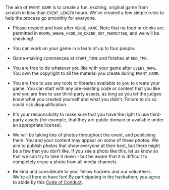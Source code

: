 The aim of `EVENT_NAME` is to create a fun, exciting, original game from scratch in less than `EVENT_LENGTH` hours. We've created a few simple rules to help the process go smoothly for everyone.

- Please respect and look after `VENUE_NAME`. Note that no food or drinks are permitted in `ROOMS_WHERE_FOOD_OR_DRINK_NOT_PERMITTED`, and we will be checking!

- You can work on your game in a team of up to four people.

- Game-making commences at `START_TIME` and finishes at `END_TME`.

- You are free to do whatever you like with your game after `EVENT_NAME`. You own the copyright to all the material you create during `EVENT_NAME`.

- You are free to use any tools or libraries available to you to create your game. You can start with any pre-existing code or content that you like and you are free to use third-party assets, as long as you let the judges know what you created yourself and what you didn't. Failure to do so could risk disqualification.

- It's your responsibility to make sure that you have the right to use third-party assets (for example, that they are public domain or available under an appropriate license).

- We will be taking lots of photos throughout the event, and publishing them. You and your content may appear on some of these photos. We aim to publish photos that show everyone at their best, but there might be a few that you don’t like. If you see a photo like this, let us know so that we can try to take it down - but be aware that it is difficult to completely erase a photo from all media channels.

- Be kind and considerate to your fellow hackers and our volunteers. We're all here to have fun! By participating in the hackathon, you agree to abide by this [Code of Conduct](https://hackcodeofconduct.org/).